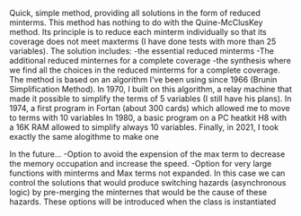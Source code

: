 Quick, simple method, providing all solutions in the form of reduced minterms. This method has nothing to do with the Quine-McClusKey method. Its principle is to reduce each minterm individually so that its coverage does not meet maxterms (I have done tests with more than 25 variables). The solution includes: -the essential reduced minterms -The additional reduced minternes for a complete coverage -the synthesis where we find all the choices in the reduced minterms for a complete coverage. The method is based on an algorithm I’ve been using since 1966 (Brunin Simplification Method). In 1970, I built on this algorithm, a relay machine that made it possible to simplify the terms of 5 variables (I still have his plans). In 1974, a first program in Fortan (about 300 cards) which allowed me to move to terms with 10 variables In 1980, a basic program on a PC heatkit H8 with a 16K RAM allowed to simplify always 10 variables. Finally, in 2021, I took exactly the same alogithme to make one

In the future... -Option to avoid the expension of the max term to decrease the memory occupation and increase the speed. -Option for very large functions with minterms and Max terms not expanded. In this case we can control the solutions that would produce switching hazards (asynchronous logic) by pre-merging the minternes that would be the cause of these hazards. These options will be introduced when the class is instantiated
